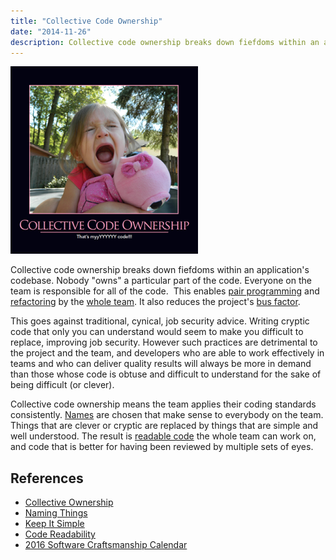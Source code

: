 ```yaml
---
title: "Collective Code Ownership"
date: "2014-11-26"
description: Collective code ownership breaks down fiefdoms within an application's codebase.
---
```


[![Collective Code Ownership](images/CollectiveCodeOwnership-400x400-300x300.png)](http://deviq.com/wp-content/uploads/CollectiveCodeOwnership-400x400.png)

Collective code ownership breaks down fiefdoms within an application's codebase. Nobody "owns" a particular part of the code. Everyone on the team is responsible for all of the code.  This enables [pair programming](/pair-programming/) and [refactoring](/refactoring/) by the [whole team](/whole-team/). It also reduces the project's [bus factor](/bus-factor/).

This goes against traditional, cynical, job security advice. Writing cryptic code that only you can understand would seem to make you difficult to replace, improving job security. However such practices are detrimental to the project and the team, and developers who are able to work effectively in teams and who can deliver quality results will always be more in demand than those whose code is obtuse and difficult to understand for the sake of being difficult (or clever).

Collective code ownership means the team applies their coding standards consistently. [Names](/naming-things/) are chosen that make sense to everybody on the team. Things that are clever or cryptic are replaced by things that are simple and well understood. The result is [readable code](/readable-code/) the whole team can work on, and code that is better for having been reviewed by multiple sets of eyes.

## References

- [Collective Ownership](http://www.extremeprogramming.org/rules/collective.html)
- [Naming Things](/naming-things/)
- [Keep It Simple](/keep-it-simple/)
- [Code Readability](/code-readability/)
- [2016 Software Craftsmanship Calendar](http://amzn.to/1NI2m22)
